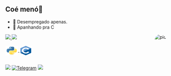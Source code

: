 ## Coé menó🤝

- 🔭 Desempregado apenas.
- 🌱 Apanhando pra C

<div>
  <a href="https://github.com/CaioFernandesRural">
   <img align="right" alt="pic" height="175" style="border-radius:50px;" src="https://cdn.discordapp.com/attachments/590675352146280487/942930546508570634/metal-gear-rising-smile.gif">
  <img height="180em" src="https://github-readme-stats.vercel.app/api?username=CaioFernandesRural&show_icons=true&theme=radical&include_all_commits=true&count_private=true"/>
  <img height="117em" src="https://github-readme-stats.vercel.app/api/top-langs/?username=CaioFernandesRural&layout=compact&langs_count=7&theme=radical"/>
</div>
  
 <div style="display: inline_block"><br>
  <img align="center" alt="Python" height="30" width="40" src="https://raw.githubusercontent.com/devicons/devicon/master/icons/python/python-original.svg">
  <img align="center" alt="C" height="30" width="40" src="https://raw.githubusercontent.com/devicons/devicon/master/icons/c/c-original.svg">
</div>
  
 ##
  
<div> 
  <a href="https://instagram.com/caio.f.02" target="_blank"><img src="https://img.shields.io/badge/-Instagram-%23E4405F?style=for-the-badge&logo=instagram&logoColor=white" target="_blank"></a>
  <a href="https://t.me/CaioF2002"><img src="https://img.shields.io/badge/Telegram-3CA5E0?style=for-the-badge&logo=telegram&logoColor=white" alt="Telegram" title="Telegram"/></a>
  <a href = "mailto:caioorebeo@gmail.com"><img src="https://img.shields.io/badge/-Gmail-%23333?style=for-the-badge&logo=gmail&logoColor=white" target="_blank"></a>
  
  </div>
